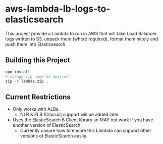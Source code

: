 # aws-lambda-lb-logs-to-elasticsearch

This project provide a Lambda to run in AWS that will take Load Balancer logs written to S3, unpack them (where required), format them nicely and push them into Elasticsearch.

## Building this Project

```sh
npm install
# change zip name as desired
zip -r lambda.zip .
```

## Current Restrictions

- Only works with ALBs.
  - NLB & ELB (Classic) support will be added later.
- Uses the ElasticSearch 6 Client library so MAY not work if you have another version of ElasticSearch.
  - Currently unsure how to ensure this Lambda can support other versions of ElasticSearch easily.
